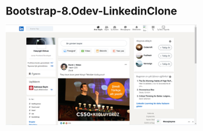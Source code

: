 # Bootstrap-8.Odev-LinkedinClone
<img src="https://github.com/Hasyigit/Bootstrap-8.Odev-LinkedinClone/blob/main/linkedinpicture.png?raw=true">



